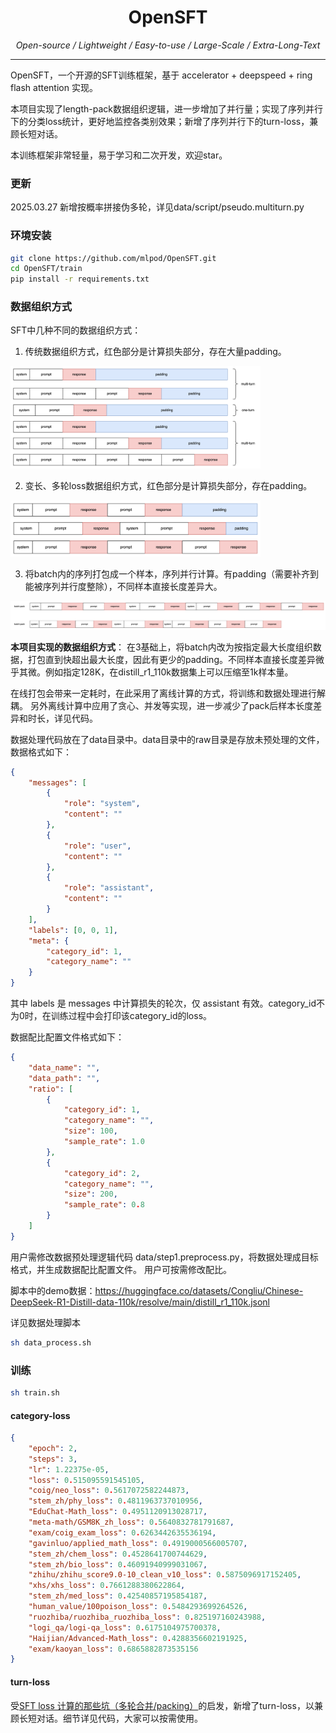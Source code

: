 <div align="center">
      <h1>OpenSFT</h1>
</div>
<div align="center">
    <p align="center">
          <em> Open-source / Lightweight / Easy-to-use / Large-Scale / Extra-Long-Text </em>
    </p>
</div>

<hr>

OpenSFT，一个开源的SFT训练框架，基于 accelerator + deepspeed + ring flash attention 实现。

本项目实现了length-pack数据组织逻辑，进一步增加了并行量；实现了序列并行下的分类loss统计，更好地监控各类别效果；新增了序列并行下的turn-loss，兼顾长短对话。

本训练框架非常轻量，易于学习和二次开发，欢迎star。

### 更新

2025.03.27 新增按概率拼接伪多轮，详见data/script/pseudo.multiturn.py



### 环境安装

```bash
git clone https://github.com/mlpod/OpenSFT.git
cd OpenSFT/train
pip install -r requirements.txt
```

### 数据组织方式

SFT中几种不同的数据组织方式：

1. 传统数据组织方式，红色部分是计算损失部分，存在大量padding。

<img src="docs/image-1.png" width=400>

2. 变长、多轮loss数据组织方式，红色部分是计算损失部分，存在padding。

<img src="docs/image-2.png" width=400>

3. 将batch内的序列打包成一个样本，序列并行计算。有padding（需要补齐到能被序列并行度整除），不同样本直接长度差异大。
<img src="docs/image-3.png">

**本项目实现的数据组织方式**： 在3基础上，将batch内改为按指定最大长度组织数据，打包直到快超出最大长度，因此有更少的padding。不同样本直接长度差异微乎其微。例如指定128K，在distill_r1_110k数据集上可以压缩至1k样本量。

在线打包会带来一定耗时，在此采用了离线计算的方式，将训练和数据处理进行解耦。
另外离线计算中应用了贪心、并发等实现，进一步减少了pack后样本长度差异和时长，详见代码。

数据处理代码放在了data目录中。data目录中的raw目录是存放未预处理的文件，数据格式如下：
```json
{
    "messages": [
        {
            "role": "system",
            "content": ""
        },
        {
            "role": "user",
            "content": ""
        },
        {
            "role": "assistant",
            "content": ""
        }
    ],
    "labels": [0, 0, 1], 
    "meta": {
        "category_id": 1,
        "category_name": ""
    }
}
```
其中 labels 是 messages 中计算损失的轮次，仅 assistant 有效。category_id不为0时，在训练过程中会打印该category_id的loss。

数据配比配置文件格式如下：
```json
{
    "data_name": "",
    "data_path": "",
    "ratio": [
        {
            "category_id": 1,
            "category_name": "",
            "size": 100,
            "sample_rate": 1.0
        },
        {
            "category_id": 2,
            "category_name": "",
            "size": 200,
            "sample_rate": 0.8
        }
    ]
}
```
用户需修改数据预处理逻辑代码 data/step1.preprocess.py，将数据处理成目标格式，并生成数据配比配置文件。
用户可按需修改配比。

脚本中的demo数据：https://huggingface.co/datasets/Congliu/Chinese-DeepSeek-R1-Distill-data-110k/resolve/main/distill_r1_110k.jsonl

详见数据处理脚本
```bash
sh data_process.sh
```

### 训练
```bash
sh train.sh
```
#### category-loss

```json
{
    "epoch": 2,
    "steps": 3,
    "lr": 1.22375e-05,
    "loss": 0.515095591545105,
    "coig/neo_loss": 0.5617072582244873,
    "stem_zh/phy_loss": 0.4811963737010956,
    "EduChat-Math_loss": 0.4951120913028717,
    "meta-math/GSM8K_zh_loss": 0.5640832781791687,
    "exam/coig_exam_loss": 0.6263442635536194,
    "gavinluo/applied_math_loss": 0.4919000566005707,
    "stem_zh/chem_loss": 0.4528641700744629,
    "stem_zh/bio_loss": 0.46091940999031067,
    "zhihu/zhihu_score9.0-10_clean_v10_loss": 0.5875096917152405,
    "xhs/xhs_loss": 0.7661288380622864,
    "stem_zh/med_loss": 0.42540857195854187,
    "human_value/100poison_loss": 0.5484293699264526,
    "ruozhiba/ruozhiba_ruozhiba_loss": 0.825197160243988,
    "logi_qa/logi-qa_loss": 0.6175104975700378,
    "Haijian/Advanced-Math_loss": 0.4288356602191925,
    "exam/kaoyan_loss": 0.6865882873535156
}
```

#### turn-loss
受[SFT loss 计算的那些坑（多轮合并/packing）](https://zhuanlan.zhihu.com/p/721652210)的启发，新增了turn-loss，以兼顾长短对话。细节详见代码，大家可以按需使用。

